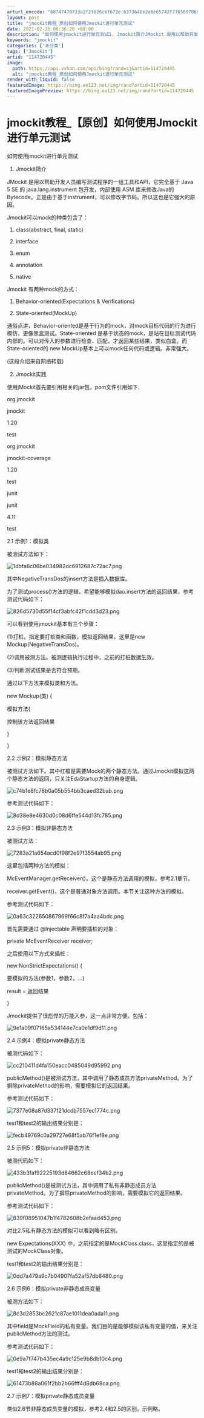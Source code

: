 ```yaml
---
arturl_encode: "68747470733a2f2f626c6f672e:6373646e2e6e65742f77656978696e5f33393832383835392f:61727469636c652f64657461696c732f313134373230343435"
layout: post
title: "jmockit教程_原创如何使用Jmockit进行单元测试"
date: 2021-02-26 06:36:20 +08:00
description: "如何使用jmockit进行单元测试1. Jmockit简介JMockit 是用以帮助开发人员编写测试"
keywords: "jmockit"
categories: ['未分类']
tags: ['Jmockit']
artid: "114720445"
image:
  path: https://api.vvhan.com/api/bing?rand=sj&artid=114720445
  alt: "jmockit教程_原创如何使用Jmockit进行单元测试"
render_with_liquid: false
featuredImage: https://bing.ee123.net/img/rand?artid=114720445
featuredImagePreview: https://bing.ee123.net/img/rand?artid=114720445
---
```


# jmockit教程\_【原创】如何使用Jmockit进行单元测试

如何使用jmockit进行单元测试

1. Jmockit简介

JMockit 是用以帮助开发人员编写测试程序的一组工具和API，它完全基于 Java 5 SE 的 java.lang.instrument 包开发，内部使用 ASM 库来修改Java的Bytecode。正是由于基于instrument，可以修改字节码。所以这也是它强大的原因。

Jmockit可以mock的种类包含了：

1. class(abstract, final, static)

2. interface

3. enum

4. annotation

5. native

Jmockit 有两种mock的方式：

1. Behavior-oriented(Expectations & Verifications)

2. State-oriented(MockUp)

通俗点讲，Behavior-oriented是基于行为的mock，对mock目标代码的行为进行模仿，更像黑盒测试。State-oriented 是基于状态的mock，是站在目标测试代码内部的。可以对传入的参数进行检查、匹配，才返回某些结果，类似白盒。而State-oriented的 new MockUp基本上可以mock任何代码或逻辑。非常强大。

(这段介绍来自网络转载)

2. Jmockit实践

使用jMockit首先要引用相关的jar包，pom文件引用如下.

org.jmockit

jmockit

1.20

test

org.jmockit

jmockit-coverage

1.20

test

junit

junit

4.11

test

2.1 示例1：模拟类

被测试方法如下：

![1dbfa8c06be034982dc6912687c72ac7.png](https://i-blog.csdnimg.cn/blog_migrate/01f283361929bd890dfd8b9ad97a0bc6.png)

其中NegativeTransDos的insert方法是插入数据库。

为了测试process()方法的逻辑，希望能够模拟dao.insert方法的返回结果，参考测试代码如下：

![826d5730d55f14cf3abfc42f1cdd3d23.png](https://i-blog.csdnimg.cn/blog_migrate/4343974a568f088b52fe57ccd20e776f.png)

可以看到使用jmockit基本有三个步骤：

(1)打桩。指定要打桩类和函数，模拟返回结果。这里是new Mockup(NegativeTransDos)。

(2)调用被测方法。被测逻辑执行过程中，之前的打桩数据生效。

(3)判断测试结果是否符合预期。

通过以下方法来模拟类和方法。

new Mockup(类) {

模拟方法{

控制该方法返回结果

}

}

2.2 示例2：模拟静态方法

被测试方法如下。其中红框是需要Mock的两个静态方法。通过Jmockit模拟这两个静态方法的返回，只关注EdaStartup方法的自身逻辑。

![c74b1e8fc78b0a05b554bb3caed32bab.png](https://i-blog.csdnimg.cn/blog_migrate/cf2b6064594c8392b6e2af1b16bc7eb0.png)

参考测试代码如下：

![8d38e8e4630d0c08d6ffe544d13fc785.png](https://i-blog.csdnimg.cn/blog_migrate/07e82965c181a420621c74bc46aa9f0e.png)

2.3 示例3：模拟非静态方法

被测试方法：

![7283a21a654acd0f98f2e97f3554ab95.png](https://i-blog.csdnimg.cn/blog_migrate/c6afd86975370130c8ca0731b9b31600.png)

这里包括两种方法的模拟：

McEventManager.getReceiver()，这个是静态方法调用的模拟，参考2.1章节。

receiver.getEvent()，这个是普通对象方法调用。本节关注这种方法的模拟。

参考测试代码如下：

![0a63c322650867969f66c8f7a4aa4bdc.png](https://i-blog.csdnimg.cn/blog_migrate/3ec0872850290bb5dff28e2eb1d37279.png)

首先需要通过 @Injectable 声明要插桩的对象：

private McEventReceiver receiver;

之后使用以下方式来插桩：

new NonStrictExpectations() {

要模拟的方法(参数1，参数2，…)

result = 返回结果

}

Jmockit提供了很彪悍的万能入参，这一点非常方便。包括：

![9e1a09f07165a534144e7ca0e1df9d11.png](https://i-blog.csdnimg.cn/blog_migrate/624762db9bfe2cf81357a9fde73ada93.png)

2.4 示例4：模拟private静态方法

被测代码如下：

![cc210411d4fa150eacc0485049d95992.png](https://i-blog.csdnimg.cn/blog_migrate/bb42efda4d9dc63000275fc4c690317b.png)

publicMethod()是被测试方法，其中调用了静态成员方法privateMethod。为了摒除privateMethod的影响，需要模拟它的返回结果。

参考测试代码如下：

![7377e08a87d337f21dcdb7557ec1774c.png](https://i-blog.csdnimg.cn/blog_migrate/73a8b6700fb7b61dd4742da086ed6655.png)

test1和test2的输出结果分别是：

![fecb49769c0a29727e68f5ab76f1ef8e.png](https://i-blog.csdnimg.cn/blog_migrate/5166e0a484eea2c6750442cac5d38929.png)

2.5 示例5：模拟private非静态方法

被测代码如下：

![433b3faf92225193d84662c68eef34b2.png](https://i-blog.csdnimg.cn/blog_migrate/859d4c7c662661a1fe2a910e416264fa.png)

publicMethod()是被测试方法，其中调用了私有非静态成员方法privateMethod。为了摒除privateMethod的影响，需要模拟它的返回结果。

参考测试代码如下：

![839f08951047b1f4782608b2efaad453.png](https://i-blog.csdnimg.cn/blog_migrate/618961ed1d18d248817c4aeffaa0e048.png)

对比2.5私有静态方法的模拟可以看到略有区别。

new Expectations(XXX) 中，之前指定的是MockClass.class，这里指定的是被测试的MockClass对象。

test1和test2的输出结果分别是：

![0dd7a479a9c7b04907fa52af57db8480.png](https://i-blog.csdnimg.cn/blog_migrate/806f83feff671db57b6e263f8232edff.png)

2.6 示例6：模拟private非静态成员变量

被测方法如下：

![8c3d2853bc2621c87ae1011dea0ada11.png](https://i-blog.csdnimg.cn/blog_migrate/9f81a359f424c45f5702d852a9c573d3.png)

其中field是MockField的私有变量。我们目的是能够模拟该私有变量的值，来关注publicMethod方法的测试。

参考测试代码如下：

![0e9a7f747b435ec4a9c125e9b8db10c4.png](https://i-blog.csdnimg.cn/blog_migrate/a4b8dce5c1173fc52fbe2c8c4c10d1e9.png)

test1和test2的输出结果分别是：

![61473b88a061f2bb2b66fff4d8db68ca.png](https://i-blog.csdnimg.cn/blog_migrate/ed8c99d6466c83ef239dae717e81fce0.png)

2.7 示例7：模拟private静态成员变量

类似2.6节非静态成员变量的模拟，参考2.4和2.5的区别。示例略。